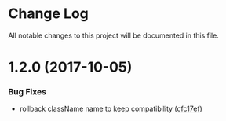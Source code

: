 # Change Log

All notable changes to this project will be documented in this file.

<a name="1.2.0"></a>
# 1.2.0 (2017-10-05)


### Bug Fixes

* rollback className name to keep compatibility ([cfc17ef](https://github.com/SUI-Components/sui-components/commit/cfc17ef))



